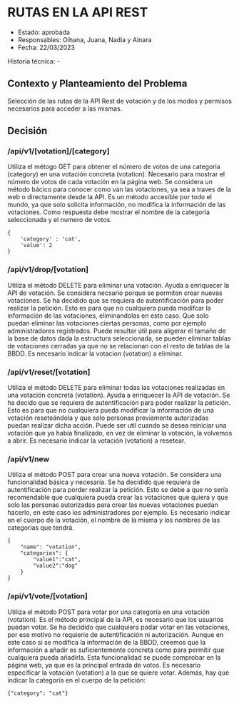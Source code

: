 # RUTAS EN LA API REST

* Estado: aprobada
* Responsables: Oihana, Juana, Nadia y Ainara
* Fecha: 22/03/2023

Historia técnica: -

## Contexto y Planteamiento del Problema

Selección de las rutas de la API Rest de votación y de los modos y permisos necesarios para acceder a las mismas.

## Decisión
### /api/v1/[votation]/[category]
Utiliza el métogo GET para obtener el número de votos de una categoria (category) en una votación concreta (votation). Necesario para mostrar el número de votos de cada votación en la página web. Se considera un método bácico para conocer como van las votaciones, ya sea a traves de la web o directamente desde la API. Es un método accesible por todo el mundo, ya que solo solicita información, no modifica la información de las votaciones.
Como respuesta debe mostrar el nombre de la categoria seleccionada y el numero de votos. 
```
{
    'category' : 'cat',
    'value': 2
} 
```

### /api/v1/drop/[votation]
Utiliza el método DELETE para eliminar una votación. Ayuda a enriquecer la API de votación. Se considera necsario porque se permiten crear nuevas votaciones. Se ha decidido que se requiera de autentificación para poder realizar la petición. Esto es para que no cualquiera pueda modifcar la información de las votaciones, eliminandolas en este caso. Que solo puedan eliminar las votaciones ciertas personas, como por ejemplo administradores registrados. Puede resultar útil para aligerar el tamaño de la base de datos dada la estructura seleccionada, se pueden eliminar tablas de votaciones cerradas ya que no se relacionan con el resto de tablas de la BBDD.
Es necesario indicar la votacion (votation) a eliminar.

### /api/v1/reset/[votation]
Utiliza el método DELETE para eliminar todas las votaciones realizadas en una votación concreta (votation). Ayuda a enriquecer la API de votación. Se ha decido que se requiera de autentificación para poder realizar la petición. Esto es para que no cualquiera pueda modificar la información de una votación reseteándola y que solo personas previamente autorizadas puedan realizar dicha acción. Puede ser util cuando se desea reiniciar una votación que ya había finalizado, en vez de eliminar la votación, la volvemos a abrir.
Es necesario indicar la votación (votation) a resetear.

### /api/v1/new
Utiliza el método POST para crear una nueva votación. Se considera una funcionalidad básica y necesaria. Se ha decidido que requiera de autentificación para porder realizar la petición. Esto se debe a que no sería recomendable que cualquiera pueda crear las votaciones que quiera y que solo las personas autorizadas para crear las nuevas votaciones puedan hacerlo, en este caso los administradores por ejemplo. 
Es necesario indicar en el cuerpo de la votación, el nombre de la misma y los nombres de las categorías que tendrá.
```
{
    "name": "votation",
    "categories": {
        "value1":"cat",
        "value2":"dog"
    }
}
```
### /api/v1/vote/[votation]
Utiliza el método POST para votar por una categoría en una votación (votation). Es el método principal de la API, es necesario que los usuarios puedan votar. Se ha decidido que cualquiera podar votar en las votaciones, por ese motivo no requierie de autentificación ni autorización. Aunque en este caso si se modifica la información de la BBDD, creemos que la información a añadir es suficientemente concreta como para permitir que cualquiera pueda añadirla. Esta funcionalidad se puede comprobar en la página web, ya que es la principal entrada de votos. 
Es necesario especificar la votación (votation) a la que se quiere votar. Además, hay que indicar la categoría en el cuerpo de la petición: 
```
{"category": "cat"}
```
